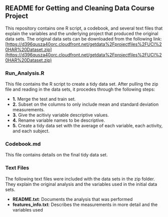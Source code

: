 ## README for Getting and Cleaning Data Course Project

This repository contains one R script, a codebook, and several text files that explain the variables and the underlying project that produced the original data sets.  The original data sets can be downloaded from the following link:  [https://d396qusza40orc.cloudfront.net/getdata%2Fprojectfiles%2FUCI%20HAR%20Dataset.zip](https://d396qusza40orc.cloudfront.net/getdata%2Fprojectfiles%2FUCI%20HAR%20Dataset.zip)


### <b>Run_Analysis.R</b> 
This file contains the R script to create a tidy data set.  After pulling the zip file and reading in the data sets, it procedes through the following steps:
  
* <b>1.</b> Merge the test and train set.
* <b>2.</b> Subset on the columns to only include mean and standard deviation measurements.
* <b>3.</b> Give the acitiviy variable descriptive values.
* <b>4.</b> Rename variable names to be descriptive.
* <b>5.</b> Create a tidy data set with the average of each variable, each activity, and each subject.

### <b>Codebook.md</b> 
This file contains details on the final tidy data set. 

### <b>Text Files</b> 
The following text files were included with the data sets in the zip folder.  They explain the original analysis and the variables used in the initial data sets. 

* <b>README.txt</b>: Documents the analysis that was performed </li>
* <b>features_info.txt</b>: Describes the measurements in more detail and the variables used </li>

